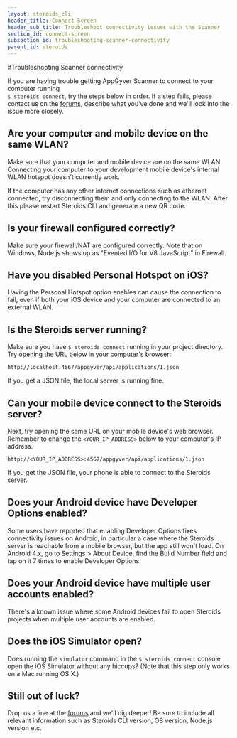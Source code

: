 ```yaml
---
layout: steroids_cli
header_title: Connect Screen
header_sub_title: Troubleshoot connectivity issues with the Scanner
section_id: connect-screen
subsection_id: troubleshooting-scanner-connectivity
parent_id: steroids
---
```

<section class="docs-section" id="troubleshooting-scanner-connectivity">
#Troubleshooting Scanner connectivity

If you are having trouble getting AppGyver Scanner to connect to your computer running<br>`$ steroids connect`, try the steps below in order. If a step fails, please contact us on the [forums](http://forums.appgyver.com), describe what you've done and we'll look into the issue more closely.

## Are your computer and mobile device on the same WLAN?

Make sure that your computer and mobile device are on the same WLAN. Connecting your computer to your development mobile device's internal WLAN hotspot doesn't currently work.

If the computer has any other internet connections such as ethernet connected, try disconnecting them and only connecting to the WLAN. After this please restart Steroids CLI and generate a new QR code.

## Is your firewall configured correctly?

Make sure your firewall/NAT are configured correctly. Note that on Windows, Node.js shows up as "Evented I/O for V8 JavaScript" in Firewall.

## Have you disabled Personal Hotspot on iOS?

Having the Personal Hotspot option enables can cause the connection to fail, even if both your iOS device and your computer are connected to an external WLAN.

## Is the Steroids server running?

Make sure you have `$ steroids connect` running in your project directory. Try opening the URL below in your computer's browser:

```
http://localhost:4567/appgyver/api/applications/1.json
```

If you get a JSON file, the local server is running fine.

## Can your mobile device connect to the Steroids server?

Next, try opening the same URL on your mobile device's web browser. Remember to change the `<YOUR_IP_ADDRESS>` below to your computer's IP address.

```
http://<YOUR_IP_ADDRESS>:4567/appgyver/api/applications/1.json
```

If you get the JSON file, your phone is able to connect to the Steroids server.

## Does your Android device have Developer Options enabled?

Some users have reported that enabling Developer Options fixes connectivity issues on Android, in particular a case where the Steroids server is reachable from a mobile browser, but the app still won't load. On Android 4.x, go to Settings > About Device, find the Build Number field and tap on it 7 times to enable Developer Options.

## Does your Android device have multiple user accounts enabled?

There's a known issue where some Android devices fail to open Steroids projects when multiple user accounts are enabled.

## Does the iOS Simulator open?

Does running the `simulator` command in the `$ steroids connect` console open the iOS Simulator without any hiccups? (Note that this step only works on a Mac running OS X.)

## Still out of luck?

Drop us a line at the [forums](http://forums.appgyver.com) and we'll dig deeper! Be sure to include all relevant information such as Steroids CLI version, OS version, Node.js version etc.

</section>
